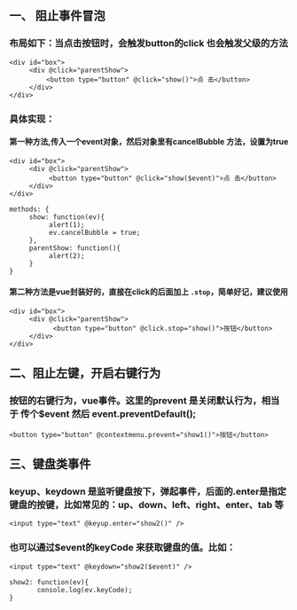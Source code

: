## 一、 阻止事件冒泡
### 布局如下：当点击按钮时，会触发button的click 也会触发父级的方法
```
<div id="box">
     <div @click="parentShow">
    　　  <button type="button" @click="show()">点 击</button>
     </div>
</div>
```

### 具体实现：

#### 第一种方法,传入一个event对象，然后对象里有cancelBubble 方法，设置为true
```
<div id="box">
     <div @click="parentShow">
          <button type="button" @click="show($event)">点 击</button>
     </div>
</div>
```

```
methods: {
     show: function(ev){
          alert(1);
          ev.cancelBubble = true;
     },
     parentShow: function(){
          alert(2);
     }
}
```

####  第二种方法是vue封装好的，直接在click的后面加上 ```.stop```，简单好记，建议使用
```
<div id="box">
     <div @click="parentShow">
           <button type="button" @click.stop="show()">按钮</button>
     </div>
</div>
```

## 二、阻止左键，开启右键行为
### 按钮的右键行为，vue事件。这里的prevent 是关闭默认行为，相当于    传个$event   然后 event.preventDefault();
```
<button type="button" @contextmenu.prevent="show1()">按钮</button>
```

## 三、键盘类事件
### keyup、keydown 是监听键盘按下，弹起事件，后面的.enter是指定键盘的按键，比如常见的：up、down、left、right、enter、tab 等
```
<input type="text" @keyup.enter="show2()" />
```

### 也可以通过$event的keyCode 来获取键盘的值。比如：
```
<input type="text" @keydown="show2($event)" />
```
```
show2: function(ev){
       console.log(ev.keyCode);
}
```


